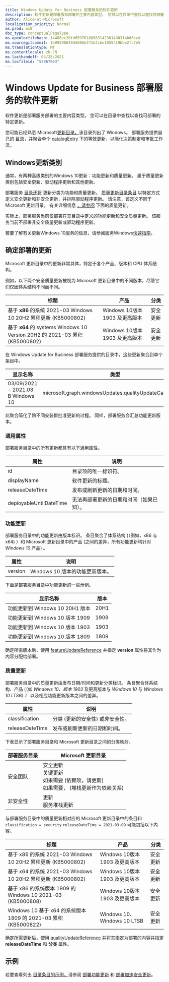 ```yaml
---
title: Windows Update for Business 部署服务的软件更新
description: 软件更新是部署服务部署的主要内容类型。 您可以在目录中查找以查找可部署的特定更新。
author: Alice-at-Microsoft
localization_priority: Normal
ms.prod: w10
doc_type: conceptualPageType
ms.openlocfilehash: 14488ec20fd65976188583142301490314b06ccd
ms.sourcegitcommit: 1b09298649d5606b471b4cbe1055419bbe2fc7e5
ms.translationtype: MT
ms.contentlocale: zh-CN
ms.lasthandoff: 04/28/2021
ms.locfileid: "52067663"
---
```

# <a name="software-updates-with-the-windows-update-for-business-deployment-service"></a>Windows Update for Business 部署服务的软件更新

软件更新是部署服务部署的主要内容类型。 您可以在目录中查找以查找可部署的特定更新。

您可能已经熟悉 Microsoft[更新目录，](https://www.catalog.update.microsoft.com/)该目录列出了 Windows。 部署服务提供自己的 [目录](/graph/api/resources/windowsupdates-catalog)，并聚合单个 [catalogEntry](/graph/api/resources/windowsupdates-catalogentry) 下的等效更新，以简化决策制定和审批工作流。

## <a name="windows-update-categories"></a>Windows更新类别

通常，有两种高级类别的Windows 10更新：功能更新和质量更新。 属于质量更新类别包括安全更新、驱动程序更新和其他更新。

部署服务 [目录还将](/graph/api/resources/windowsupdates-catalog?view=graph-rest-beta&preserve-view=true) 更新分类为功能和质量更新。 [质量更新目录条目](/graph/api/resources/windowsupdates-qualityupdatecatalogentry?view=graph-rest-beta&preserve-view=true) 以特定方式定义安全更新和非安全更新，并排除驱动程序更新。 请注意，该定义不同于 Microsoft 更新目录。 有关详细信息 [，请参阅](#quality-updates) 下面的质量更新。

实际上，部署服务当前仅部署在其目录中定义的功能更新和安全质量更新。 该服务当前不部署非安全质量更新或驱动程序更新。

若要了解有关更新Windows 10服务的信息，请参阅服务Windows[快速指南](https://docs.microsoft.com/windows/deployment/update/waas-quick-start)。

## <a name="identifying-updates-for-deployment"></a>确定部署的更新

Microsoft 更新目录中的更新非常具体，特定于各个产品、版本和 CPU 体系结构。 

例如，以下两个安全质量更新被视为 Microsoft 更新目录中的不同版本，尽管它们仅因体系结构不同而不同。

| 标题                                                                                   | 产品                           | 分类   |
|-----------------------------------------------------------------------------------------|------------------------------------|------------------|
| 基于 **x86** 的系统 2021-03 Windows 10 20H2 累积更新 (KB5000802)  | Windows 10版本 1903 及更高版本 | 安全更新 |
| 基于 **x64** 的 systems Windows 10 Version 20H2 的 2021-03 累积 (KB5000802)  | Windows 10版本 1903 及更高版本 | 安全更新 |

在 Windows Update for Business 部署服务提供的目录中，这些更新聚合到单个条目中。

| 显示名称                                           | 类型                                                     |
|--------------------------------------------------------|----------------------------------------------------------|
| 03/09/2021 - 2021.03 B Windows 10 | microsoft.graph.windowsUpdates.qualityUpdateCatalogEntry |

此聚合简化了跨不同安装群批准更新的过程。 同样，部署服务会汇总功能更新版本。

### <a name="common-properties"></a>通用属性

部署服务目录中的所有更新都具有以下通用属性。

| 属性                | 说明                                                        |
|-------------------------|--------------------------------------------------------------------|
| id                      | 目录项的唯一标识符。                           |
| displayName             | 软件更新的标题。                                      |
| releaseDateTime         | 发布或刷新更新的日期和时间。                |
| deployableUntilDateTime | 无法再部署更新的日期和时间（如果已知）。|

### <a name="feature-updates"></a>功能更新

部署服务目录中的功能更新由版本标识。 条目聚合了体系结构 (（例如，x86 与 x64) ）和 Microsoft 更新目录中的产品 (之间的差异，所有功能更新均针对 *Windows 10* 产品) 。

| 属性 | 说明                                       |
|----------|---------------------------------------------------|
| version  | Windows 10 版本的功能更新版本。|

下面是部署服务目录中功能更新的一些示例。

| 显示名称                               | 版本 |
|--------------------------------------------|---------|
| 功能更新到 Windows 10 20H1 版本 | 20H1    |
| 功能更新到 Windows 10 版本 1909 | 1909    |
| 功能更新到 Windows 10 版本 1903 | 1903    |
| 功能更新到 Windows 10 版本 1809 | 1809    |

确定所需版本后，使用 [featureUpdateReference](/graph/api/resources/windowsupdates-featureupdatereference) 并指定 **version** 属性将其作为内容分配给部署。

### <a name="quality-updates"></a>质量更新

部署服务目录中的质量更新由发布日期/时间和更新分类标识。 条目聚合体系结构、产品 (（如 *Windows 10、版本 1903* 及更高版本与 *Windows 10* 与 *Windows 10 LTSB) ）* 以及相应功能更新版本之间的差异。

| 属性 | 说明 |
|----------|-------------|
| classification | 分类 (更新的安全性) 或非安全性。 |
| releaseDateTime | 发布或刷新更新的日期和时间。 |

下表显示了部署服务目录和 Microsoft 更新目录之间的分类映射。

| 部署服务目录 | Microsoft 更新目录                                                                                                               |
|------------------|--------------------------------------------------------------------------------------------------------------------------------|
| 安全团队         | 安全更新<br>关键更新<br>如果需要 (依赖项，请更新) <br>如果需要， (堆栈更新作为依赖关系)  |
| 非安全性     | 更新<br>服务堆栈更新                                                                                               |

与部署服务目录中的质量更新相对应的 Microsoft 更新目录中的条目和 `classification = security` `releaseDateTime = 2021-03-09` 可能包括以下内容。

| 标题                                                                                   | 产品                           | 分类   |
|-----------------------------------------------------------------------------------------|------------------------------------|------------------|
| 基于 x86 的系统 2021-03 Windows 10 20H2 累积更新 (KB5000802)  | Windows 10版本 1903 及更高版本 | 安全更新 |
| 基于 x64 的系统 2021-03 Windows 10 20H2 累积更新 (KB5000802)  | Windows 10版本 1903 及更高版本 | 安全更新 |
| 基于 x86 的系统版本 1909 的 Windows 10 2021-03 (KB5000808)  | Windows 10版本 1903 及更高版本 | 安全更新 |
| Windows 10 基于 x64 的系统版本 1809 的 2021-03 累积 (KB5000822)  | Windows 10、Windows 10 LTSB        | 安全更新 |

确定所需更新后，使用 [qualityUpdateReference](/graph/api/resources/windowsupdates-qualityupdatereference) 并将其指定为部署的内容并指定 **releaseDateTime** 和 **分类** 属性。

## <a name="examples"></a>示例

若要查看列出 [目录条目的示例，](/graph/api/windowsupdates-catalog-list-entries)请参阅 [部署功能更新](windowsupdates-deploy-update.md) 和 [部署加速安全更新](windowsupdates-deploy-expedited-update.md)。